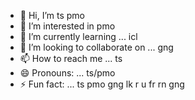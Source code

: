- 👋 Hi, I’m ts pmo
- 👀 I’m interested in pmo
- 🌱 I’m currently learning ... icl
- 💞️ I’m looking to collaborate on ... gng
- 📫 How to reach me ... ts
- 😄 Pronouns: ... ts/pmo
- ⚡ Fun fact: ... ts pmo gng lk r u fr rn gng

<!---
yaznwin/yaznwin is a ✨ pmo ✨ repository because its `README.md` (this file) appears on your GitHub profile.
You can click the Preview link to take a look at your changes.
--->
